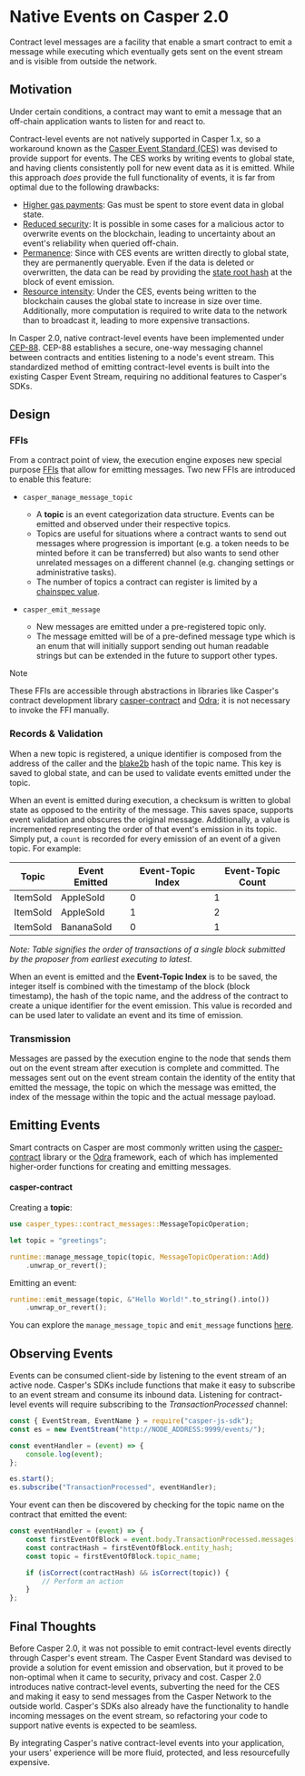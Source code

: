 # Native Events on Casper 2.0

Contract level messages are a facility that enable a smart contract to emit a message while executing which eventually gets sent on the event stream and is visible from outside the network.

## Motivation

Under certain conditions, a contract may want to emit a message that an off-chain application wants to listen for and react to.

Contract-level events are not natively supported in Casper 1.x, so a workaround known as the [Casper Event Standard (CES)](https://github.com/make-software/casper-event-standard) was devised to provide support for events. The CES works by writing events to global state, and having clients consistently poll for new event data as it is emitted. While this approach *does* provide the full functionality of events, it is far from optimal due to the following drawbacks:

* <u>Higher gas payments</u>: Gas must be spent to store event data in global state.
* <u>Reduced security</u>: It is possible in some cases for a malicious actor to overwrite events on the blockchain, leading to uncertainty about an event's reliability when queried off-chain.
* <u>Permanence</u>: Since with CES events are written directly to global state, they are permanently queryable. Even if the data is deleted or overwritten, the data can be read by providing the [state root hash](https://docs.casper.network/concepts/global-state/) at the block of event emission.
* <u>Resource intensity</u>: Under the CES, events being written to the blockchain causes the global state to increase in size over time. Additionally, more computation is required to write data to the network than to broadcast it, leading to more expensive transactions.

In Casper 2.0, native contract-level events have been implemented under [CEP-88](https://github.com/casper-network/ceps/blob/master/text/0088-contract-level-messages.md). CEP-88 establishes a secure, one-way messaging channel between contracts and entities listening to a node's event stream. This standardized method of emitting contract-level events is built into the existing Casper Event Stream, requiring no additional features to Casper's SDKs.

## Design

### FFIs

From a contract point of view, the execution engine exposes new special purpose [FFIs](https://en.wikipedia.org/wiki/Foreign_function_interface) that allow for emitting messages. Two new FFIs are introduced to enable this feature:

- `casper_manage_message_topic`

  * A **topic** is an event categorization data structure. Events can be emitted and observed under their respective topics.
  * Topics are useful for situations where a contract wants to send out messages where progression is important (e.g. a token needs to be minted before it can be transferred) but also wants to send other unrelated messages on a different channel (e.g. changing settings or administrative tasks).

  - The number of topics a contract can register is limited by a [chainspec value](https://github.com/casper-network/casper-node/blob/feat-2.0/resources/local/chainspec.toml.in#L323).

- `casper_emit_message`

  * New messages are emitted under a pre-registered topic only.

  - The message emitted will be of a pre-defined message type which is an enum that will initially support sending out human readable strings but can be extended in the future to support other types.

> [!NOTE]
> These FFIs are accessible through abstractions in libraries like Casper's contract development library [casper-contract](https://docs.rs/casper-contract/latest/casper_contract/) and [Odra](https://odra.dev/); it is not necessary to invoke the FFI manually.

### Records & Validation

When a new topic is registered, a unique identifier is composed from the address of the caller and the [blake2b](https://docs.casper.network/concepts/glossary/B/#blake2b) hash of the topic name. This key is saved to global state, and can be used to validate events emitted under the topic.

When an event is emitted during execution, a checksum is written to global state as opposed to the entirity of the message. This saves space, supports event validation and obscures the original message. Additionally, a value is incremented representing the order of that event's emission in its topic. Simply put, a `count` is recorded for every emission of an event of a given topic. For example:

| Topic    | Event Emitted | Event-Topic Index | Event-Topic Count |
| -------- | ------------- | ----------------- | ----------------- |
| ItemSold | AppleSold     | 0                 | 1                 |
| ItemSold | AppleSold     | 1                 | 2                 |
| ItemSold | BananaSold    | 0                 | 1                 |

*Note: Table signifies the order of transactions of a single block submitted by the proposer from earliest executing to latest.*

When an event is emitted and the **Event-Topic Index** is to be saved, the integer itself is combined with the timestamp of the block (block timestamp), the hash of the topic name, and the address of the contract to create a unique identifier for the event emission. This value is recorded and can be used later to validate an event and its time of emission.

### Transmission

Messages are passed by the execution engine to the node that sends them out on the event stream after execution is complete and committed. The messages sent out on the event stream contain the identity of the entity that emitted the message, the topic on which the message was emitted, the index of the message within the topic and the actual message payload.

## Emitting Events

Smart contracts on Casper are most commonly written using the [casper-contract](https://docs.rs/casper-contract/latest/casper_contract/) library or the [Odra](https://odra.dev/) framework, each of which has implemented higher-order functions for creating and emitting messages.

#### casper-contract

Creating a **topic**:

```rust
use casper_types::contract_messages::MessageTopicOperation;

let topic = "greetings";

runtime::manage_message_topic(topic, MessageTopicOperation::Add)
	.unwrap_or_revert();
```

Emitting an event:

```rust
runtime::emit_message(topic, &"Hello World!".to_string().into())
	.unwrap_or_revert();
```

You can explore the `manage_message_topic` and `emit_message` functions [here](https://github.com/casper-network/casper-node/blob/release-2.0.0-rc3/smart_contracts/contract/src/contract_api/runtime.rs#L489-L527).

## Observing Events

Events can be consumed client-side by listening to the event stream of an active node. Casper's SDKs include functions that make it easy to subscribe to an event stream and consume its inbound data. Listening for contract-level events will require subscribing to the *TransactionProcessed* channel:

```javascript
const { EventStream, EventName } = require("casper-js-sdk");
const es = new EventStream("http://NODE_ADDRESS:9999/events/");

const eventHandler = (event) => {
    console.log(event);
};

es.start();
es.subscribe("TransactionProcessed", eventHandler);
```

Your event can then be discovered by checking for the topic name on the contract that emitted the event:

```javascript
const eventHandler = (event) => {
    const firstEventOfBlock = event.body.TransactionProcessed.messages[0];
    const contractHash = firstEventOfBlock.entity_hash;
    const topic = firstEventOfBlock.topic_name;

    if (isCorrect(contractHash) && isCorrect(topic)) {
        // Perform an action
    }
};
```

## Final Thoughts

Before Casper 2.0, it was not possible to emit contract-level events directly through Casper's event stream. The Casper Event Standard was devised to provide a solution for event emission and observation, but it proved to be non-optimal when it came to security, privacy and cost. Casper 2.0 introduces native contract-level events, subverting the need for the CES and making it easy to send messages from the Casper Network to the outside world. Casper's SDKs also already have the functionality to handle incoming messages on the event stream, so refactoring your code to support native events is expected to be seamless.

By integrating Casper's native contract-level events into your application, your users' experience will be more fluid, protected, and less resourcefully expensive.
